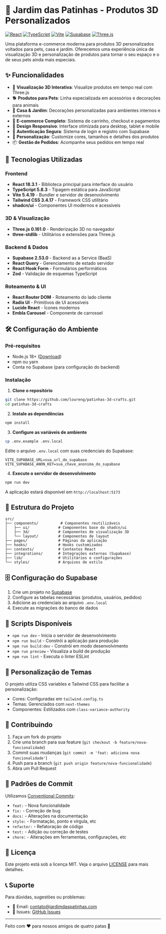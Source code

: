 # 🐾 Jardim das Patinhas - Produtos 3D Personalizados

[![React](https://img.shields.io/badge/React-18.3.1-blue.svg)](https://reactjs.org/)
[![TypeScript](https://img.shields.io/badge/TypeScript-5.8.3-blue.svg)](https://www.typescriptlang.org/)
[![Vite](https://img.shields.io/badge/Vite-5.4.19-646CFF.svg)](https://vitejs.dev/)
[![Supabase](https://img.shields.io/badge/Supabase-2.53.0-3ECF8E.svg)](https://supabase.com/)
[![Three.js](https://img.shields.io/badge/Three.js-0.161.0-000000.svg)](https://threejs.org/)

Uma plataforma e-commerce moderna para produtos 3D personalizados voltados para pets, casa e jardim. Oferecemos uma experiência única de visualização 3D e personalização de produtos para tornar o seu espaço e o de seus pets ainda mais especiais.

## ✨ Funcionalidades

- 🎨 **Visualização 3D Interativa**: Visualize produtos em tempo real com Three.js
- 🐕 **Produtos para Pets**: Linha especializada em acessórios e decorações para animais
- 🏡 **Casa & Jardim**: Decorações personalizadas para ambientes internos e externos
- 🛒 **E-commerce Completo**: Sistema de carrinho, checkout e pagamentos
- 📱 **Design Responsivo**: Interface otimizada para desktop, tablet e mobile
- 🔐 **Autenticação Segura**: Sistema de login e registro com Supabase
- 🎯 **Personalização**: Customize cores, tamanhos e detalhes dos produtos
- 📦 **Gestão de Pedidos**: Acompanhe seus pedidos em tempo real

## 🚀 Tecnologias Utilizadas

### Frontend
- **React 18.3.1** - Biblioteca principal para interface do usuário
- **TypeScript 5.8.3** - Tipagem estática para JavaScript
- **Vite 5.4.19** - Bundler e servidor de desenvolvimento
- **Tailwind CSS 3.4.17** - Framework CSS utilitário
- **shadcn/ui** - Componentes UI modernos e acessíveis

### 3D & Visualização
- **Three.js 0.161.0** - Renderização 3D no navegador
- **three-stdlib** - Utilitários e extensões para Three.js

### Backend & Dados
- **Supabase 2.53.0** - Backend as a Service (BaaS)
- **React Query** - Gerenciamento de estado servidor
- **React Hook Form** - Formulários performáticos
- **Zod** - Validação de esquemas TypeScript

### Roteamento & UI
- **React Router DOM** - Roteamento do lado cliente
- **Radix UI** - Primitivos de UI acessíveis
- **Lucide React** - Ícones modernos
- **Embla Carousel** - Componente de carrossel

## 🛠️ Configuração do Ambiente

### Pré-requisitos

- Node.js 18+ ([Download](https://nodejs.org/))
- npm ou yarn
- Conta no Supabase (para configuração do backend)

### Instalação

1. **Clone o repositório**
```bash
git clone https://github.com/loureng/patinhas-3d-crafts.git
cd patinhas-3d-crafts
```

2. **Instale as dependências**
```bash
npm install
```

3. **Configure as variáveis de ambiente**
```bash
cp .env.example .env.local
```

Edite o arquivo `.env.local` com suas credenciais do Supabase:
```env
VITE_SUPABASE_URL=sua_url_do_supabase
VITE_SUPABASE_ANON_KEY=sua_chave_anonima_do_supabase
```

4. **Execute o servidor de desenvolvimento**
```bash
npm run dev
```

A aplicação estará disponível em `http://localhost:5173`

## 📁 Estrutura do Projeto

```
src/
├── components/          # Componentes reutilizáveis
│   ├── ui/             # Componentes base do shadcn/ui
│   ├── 3d/             # Componentes de visualização 3D
│   └── layout/         # Componentes de layout
├── pages/              # Páginas da aplicação
├── hooks/              # Hooks customizados
├── contexts/           # Contextos React
├── integrations/       # Integrações externas (Supabase)
├── lib/                # Utilitários e configurações
└── styles/             # Arquivos de estilo
```

## 🗄️ Configuração do Supabase

1. Crie um projeto no [Supabase](https://supabase.com/)
2. Configure as tabelas necessárias (produtos, usuários, pedidos)
3. Adicione as credenciais ao arquivo `.env.local`
4. Execute as migrações do banco de dados

## 🔧 Scripts Disponíveis

- `npm run dev` - Inicia o servidor de desenvolvimento
- `npm run build` - Constrói a aplicação para produção
- `npm run build:dev` - Constrói em modo desenvolvimento
- `npm run preview` - Visualiza a build de produção
- `npm run lint` - Executa o linter ESLint

## 🎨 Personalização de Temas

O projeto utiliza CSS variables e Tailwind CSS para facilitar a personalização:

- Cores: Configuradas em `tailwind.config.ts`
- Temas: Gerenciados com `next-themes`
- Componentes: Estilizados com `class-variance-authority`

## 🤝 Contribuindo

1. Faça um fork do projeto
2. Crie uma branch para sua feature (`git checkout -b feature/nova-funcionalidade`)
3. Commit suas mudanças (`git commit -m 'feat: adiciona nova funcionalidade'`)
4. Push para a branch (`git push origin feature/nova-funcionalidade`)
5. Abra um Pull Request

## 📝 Padrões de Commit

Utilizamos [Conventional Commits](https://www.conventionalcommits.org/):

- `feat:` - Nova funcionalidade
- `fix:` - Correção de bug
- `docs:` - Alterações na documentação
- `style:` - Formatação, ponto e vírgula, etc
- `refactor:` - Refatoração de código
- `test:` - Adição ou correção de testes
- `chore:` - Alterações em ferramentas, configurações, etc

## 📄 Licença

Este projeto está sob a licença MIT. Veja o arquivo [LICENSE](LICENSE) para mais detalhes.

## 📞 Suporte

Para dúvidas, sugestões ou problemas:

- 📧 Email: contato@jardimdaspatinhas.com
- 🐛 Issues: [GitHub Issues](https://github.com/loureng/patinhas-3d-crafts/issues)

---

Feito com ❤️ para nossos amigos de quatro patas 🐾
